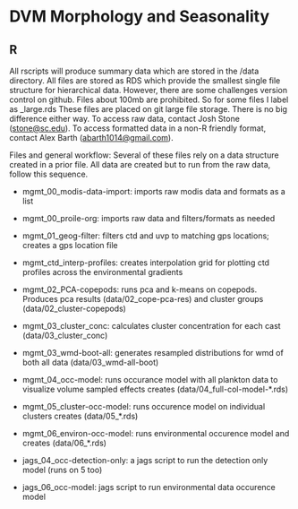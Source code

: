 # DVM Morphology and Seasonality

## R

All rscripts will produce summary data which are stored in the /data directory.
All files are stored as RDS which provide the smallest single file structure for hierarchical data. However, there are some challenges version control on github. Files about 100mb are prohibited. So for some files I label as _large.rds
These files are placed on git large file storage. There is no big difference either way. To access raw data, contact Josh Stone (stone@sc.edu). To access formatted data in a non-R friendly format, contact Alex Barth (abarth1014@gmail.com).

Files and general workflow:
Several of these files rely on a data structure created in a prior file. All data are created but to run from the raw data, follow this sequence.

-   mgmt_00_modis-data-import: imports raw modis data and formats as a list
-   mgmt_00_proile-org: imports raw data and filters/formats as needed
-   mgmt_01_geog-filter: filters ctd and uvp to matching gps locations; creates a gps location file
-   mgmt_ctd_interp-profiles: creates interpolation grid for plotting ctd profiles across the environmental gradients
-   mgmt_02_PCA-copepods: runs pca and k-means on copepods. Produces pca results (data/02_cope-pca-res) and cluster groups (data/02_cluster-copepods)
-   mgmt_03_cluster_conc: calculates cluster concentration for each cast (data/03_cluster_conc)
-   mgmt_03_wmd-boot-all: generates resampled distributions for wmd of both all data (data/03_wmd-all-boot)
-   mgmt_04_occ-model: runs occurance model with all plankton data to visualize volume sampled effects creates (data/04_full-col-model-*.rds)
-   mgmt_05_cluster-occ-model: runs occurence model on individual clusters creates (data/05_*.rds)
-   mgmt_06_environ-occ-model: runs environmental occurence model and creates (data/06_*.rds)

-   jags_04_occ-detection-only: a jags script to run the detection only model (runs on 5 too)
-   jags_06_occ-model: jags script to run environmental data occurence model